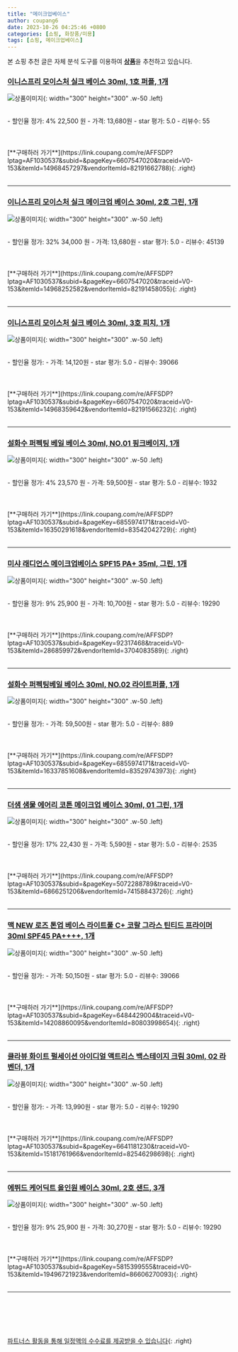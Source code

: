 ```yaml
---
title: "메이크업베이스"
author: coupang6
date: 2023-10-26 04:25:46 +0800
categories: [쇼핑, 화장품/미용]
tags: [쇼핑, 메이크업베이스]
---
```


본 쇼핑 추천 글은 자체 분석 도구를 이용하여 [**상품**](https://link.coupang.com/a/bao1ui)을 추천하고 있습니다.

### [이니스프리 모이스처 실크 베이스 30ml, 1호 퍼플, 1개](https://link.coupang.com/re/AFFSDP?lptag=AF1030537&subid=&pageKey=6607547020&traceid=V0-153&itemId=14968457297&vendorItemId=82191662788)

![상품이미지](https://thumbnail10.coupangcdn.com/thumbnails/remote/230x230ex/image/retail/images/2022/06/27/12/3/64d25fa0-e617-4ab2-855c-af5d2a040c55.jpg){: width="300" height="300" .w-50 .left}


<br>
- 할인율 정가: 4%  22,500   원
- 가격: 13,680원
- star 평가: 5.0
- 리뷰수: 55
<br>
<br>
<br>
<br>
[**구매하러 가기**](https://link.coupang.com/re/AFFSDP?lptag=AF1030537&subid=&pageKey=6607547020&traceid=V0-153&itemId=14968457297&vendorItemId=82191662788){: .right}
<br>
<br>

---

### [이니스프리 모이스처 실크 메이크업 베이스 30ml, 2호 그린, 1개](https://link.coupang.com/re/AFFSDP?lptag=AF1030537&subid=&pageKey=6607547020&traceid=V0-153&itemId=14968252582&vendorItemId=82191458055)

![상품이미지](https://thumbnail9.coupangcdn.com/thumbnails/remote/230x230ex/image/retail/images/2022/06/27/12/1/f1714407-42cf-49db-a80b-f08b4c0fb677.jpg){: width="300" height="300" .w-50 .left}


<br>
- 할인율 정가: 32%  34,000   원
- 가격: 13,680원
- star 평가: 5.0
- 리뷰수: 45139
<br>
<br>
<br>
<br>
[**구매하러 가기**](https://link.coupang.com/re/AFFSDP?lptag=AF1030537&subid=&pageKey=6607547020&traceid=V0-153&itemId=14968252582&vendorItemId=82191458055){: .right}
<br>
<br>

---

### [이니스프리 모이스처 실크 베이스 30ml, 3호 피치, 1개](https://link.coupang.com/re/AFFSDP?lptag=AF1030537&subid=&pageKey=6607547020&traceid=V0-153&itemId=14968359642&vendorItemId=82191566232)

![상품이미지](https://thumbnail10.coupangcdn.com/thumbnails/remote/230x230ex/image/retail/images/2022/06/27/12/5/e242b231-0bd8-47ac-a38c-382777cc2a95.jpg){: width="300" height="300" .w-50 .left}


<br>
- 할인율 정가: 
- 가격: 14,120원
- star 평가: 5.0
- 리뷰수: 39066
<br>
<br>
<br>
<br>
[**구매하러 가기**](https://link.coupang.com/re/AFFSDP?lptag=AF1030537&subid=&pageKey=6607547020&traceid=V0-153&itemId=14968359642&vendorItemId=82191566232){: .right}
<br>
<br>

---

### [설화수 퍼펙팅 베일 베이스 30ml, NO.01 핑크베이지, 1개](https://link.coupang.com/re/AFFSDP?lptag=AF1030537&subid=&pageKey=6855974171&traceid=V0-153&itemId=16350291618&vendorItemId=83542042729)

![상품이미지](https://thumbnail10.coupangcdn.com/thumbnails/remote/230x230ex/image/retail/images/5199394443292-7e959105-73fb-448c-8e9f-250292dbd762.jpg){: width="300" height="300" .w-50 .left}


<br>
- 할인율 정가: 4%  23,570   원
- 가격: 59,500원
- star 평가: 5.0
- 리뷰수: 1932
<br>
<br>
<br>
<br>
[**구매하러 가기**](https://link.coupang.com/re/AFFSDP?lptag=AF1030537&subid=&pageKey=6855974171&traceid=V0-153&itemId=16350291618&vendorItemId=83542042729){: .right}
<br>
<br>

---

### [미샤 래디언스 메이크업베이스 SPF15 PA+ 35ml, 그린, 1개](https://link.coupang.com/re/AFFSDP?lptag=AF1030537&subid=&pageKey=92317468&traceid=V0-153&itemId=286859972&vendorItemId=3704083589)

![상품이미지](https://thumbnail8.coupangcdn.com/thumbnails/remote/230x230ex/image/retail/images/2018/05/16/10/7/7afbbac3-2710-4bb0-ab1e-2c3810df69ef.jpg){: width="300" height="300" .w-50 .left}


<br>
- 할인율 정가: 9%  25,900   원
- 가격: 10,700원
- star 평가: 5.0
- 리뷰수: 19290
<br>
<br>
<br>
<br>
[**구매하러 가기**](https://link.coupang.com/re/AFFSDP?lptag=AF1030537&subid=&pageKey=92317468&traceid=V0-153&itemId=286859972&vendorItemId=3704083589){: .right}
<br>
<br>

---

### [설화수 퍼펙팅베일 베이스 30ml, NO.02 라이트퍼플, 1개](https://link.coupang.com/re/AFFSDP?lptag=AF1030537&subid=&pageKey=6855974171&traceid=V0-153&itemId=16337851608&vendorItemId=83529743973)

![상품이미지](https://thumbnail10.coupangcdn.com/thumbnails/remote/230x230ex/image/retail/images/5219789569254-4cba2b37-f930-44bf-8cc2-5e8c789645dc.jpg){: width="300" height="300" .w-50 .left}


<br>
- 할인율 정가: 
- 가격: 59,500원
- star 평가: 5.0
- 리뷰수: 889
<br>
<br>
<br>
<br>
[**구매하러 가기**](https://link.coupang.com/re/AFFSDP?lptag=AF1030537&subid=&pageKey=6855974171&traceid=V0-153&itemId=16337851608&vendorItemId=83529743973){: .right}
<br>
<br>

---

### [더샘 샘물 에어리 코튼 메이크업 베이스 30ml, 01 그린, 1개](https://link.coupang.com/re/AFFSDP?lptag=AF1030537&subid=&pageKey=5072288789&traceid=V0-153&itemId=6866251206&vendorItemId=74158843726)

![상품이미지](https://thumbnail7.coupangcdn.com/thumbnails/remote/230x230ex/image/retail/images/2021/01/29/18/5/e34b74fc-0ac9-40bf-a058-d788407276b1.jpg){: width="300" height="300" .w-50 .left}


<br>
- 할인율 정가: 17%  22,430   원
- 가격: 5,590원
- star 평가: 5.0
- 리뷰수: 2535
<br>
<br>
<br>
<br>
[**구매하러 가기**](https://link.coupang.com/re/AFFSDP?lptag=AF1030537&subid=&pageKey=5072288789&traceid=V0-153&itemId=6866251206&vendorItemId=74158843726){: .right}
<br>
<br>

---

### [맥 NEW 로즈 톤업 베이스 라이트풀 C+ 코랄 그라스 틴티드 프라이머 30ml SPF45 PA++++, 1개](https://link.coupang.com/re/AFFSDP?lptag=AF1030537&subid=&pageKey=6484429004&traceid=V0-153&itemId=14208860095&vendorItemId=80803998654)

![상품이미지](https://thumbnail10.coupangcdn.com/thumbnails/remote/230x230ex/image/retail/images/4566986503992060-98f9321b-b952-4fa7-a643-7932b2a5f779.jpg){: width="300" height="300" .w-50 .left}


<br>
- 할인율 정가: 
- 가격: 50,150원
- star 평가: 5.0
- 리뷰수: 39066
<br>
<br>
<br>
<br>
[**구매하러 가기**](https://link.coupang.com/re/AFFSDP?lptag=AF1030537&subid=&pageKey=6484429004&traceid=V0-153&itemId=14208860095&vendorItemId=80803998654){: .right}
<br>
<br>

---

### [클라뷰 화이트 펄세이션 아이디얼 액트리스 백스테이지 크림 30ml, 02 라벤더, 1개](https://link.coupang.com/re/AFFSDP?lptag=AF1030537&subid=&pageKey=6641181230&traceid=V0-153&itemId=15181761966&vendorItemId=82546298698)

![상품이미지](https://thumbnail8.coupangcdn.com/thumbnails/remote/230x230ex/image/vendor_inventory/7c1f/a74414a873930b78e16b80f7232e51e6d61396fee7e5928354042f00ef06.jpg){: width="300" height="300" .w-50 .left}


<br>
- 할인율 정가: 
- 가격: 13,990원
- star 평가: 5.0
- 리뷰수: 19290
<br>
<br>
<br>
<br>
[**구매하러 가기**](https://link.coupang.com/re/AFFSDP?lptag=AF1030537&subid=&pageKey=6641181230&traceid=V0-153&itemId=15181761966&vendorItemId=82546298698){: .right}
<br>
<br>

---

### [에뛰드 케어딕트 올인원 베이스 30ml, 2호 샌드, 3개](https://link.coupang.com/re/AFFSDP?lptag=AF1030537&subid=&pageKey=5815399555&traceid=V0-153&itemId=19496721923&vendorItemId=86606270093)

![상품이미지](https://thumbnail6.coupangcdn.com/thumbnails/remote/230x230ex/image/retail/images/7bc88bc1-6226-4b81-b1f9-8a16ca0c2f971709807435491259972.png){: width="300" height="300" .w-50 .left}


<br>
- 할인율 정가: 9%  25,900   원
- 가격: 30,270원
- star 평가: 5.0
- 리뷰수: 19290
<br>
<br>
<br>
<br>
[**구매하러 가기**](https://link.coupang.com/re/AFFSDP?lptag=AF1030537&subid=&pageKey=5815399555&traceid=V0-153&itemId=19496721923&vendorItemId=86606270093){: .right}
<br>
<br>

---
<br><br><br><br><br> [파트너스 활동을 통해 일정액의 수수료를 제공받을 수 있습니다](https://link.coupang.com/a/bao1ui){: .right}